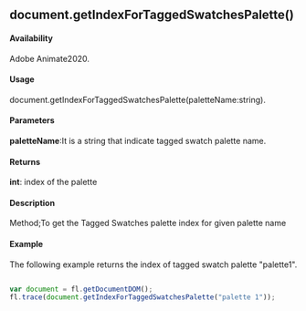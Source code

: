 ## document.getIndexForTaggedSwatchesPalette()

#### Availability

Adobe Animate2020.

#### Usage

document.getIndexForTaggedSwatchesPalette(paletteName:string).

#### Parameters

**paletteName**:It is a string that indicate tagged swatch palette name.

#### Returns

**int**: index of the palette

#### Description

Method;To get the Tagged Swatches palette index for given palette name

#### Example
The following example returns the index of tagged swatch palette "palette1".


```javascript

var document = fl.getDocumentDOM();
fl.trace(document.getIndexForTaggedSwatchesPalette("palette 1"));

```

